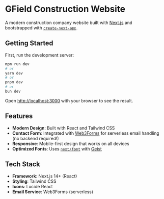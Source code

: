 # GField Construction Website

A modern construction company website built with [Next.js](https://nextjs.org) and bootstrapped with [`create-next-app`](https://nextjs.org/docs/app/api-reference/cli/create-next-app).

## Getting Started

First, run the development server:

```bash
npm run dev
# or
yarn dev
# or
pnpm dev
# or
bun dev
```

Open [http://localhost:3000](http://localhost:3000) with your browser to see the result.

## Features

- **Modern Design**: Built with React and Tailwind CSS
- **Contact Form**: Integrated with [Web3Forms](https://web3forms.com) for serverless email handling (no backend required!)
- **Responsive**: Mobile-first design that works on all devices
- **Optimized Fonts**: Uses [`next/font`](https://nextjs.org/docs/app/building-your-application/optimizing/fonts) with [Geist](https://vercel.com/font)



## Tech Stack

- **Framework**: Next.js 14+ (React)
- **Styling**: Tailwind CSS
- **Icons**: Lucide React
- **Email Service**: Web3Forms (serverless)
